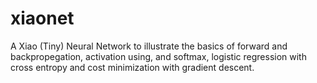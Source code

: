 # xiaonet
A Xiao (Tiny) Neural Network to illustrate the basics of forward and backpropegation, activation using, and softmax, logistic regression with cross entropy and cost minimization with gradient descent.
